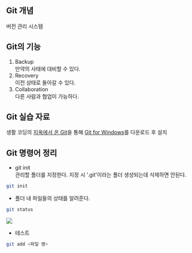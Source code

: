 
## Git 개념
버전 관리 시스템

## Git의 기능
1. Backup  
만약의 사태에 대비할 수 있다.
2. Recovery  
이전 상태로 돌아갈 수 있다.
3. Collaboration  
다른 사람과 협업이 가능하다.

## Git 실습 자료
생활 코딩의 [지옥에서 온 Git](https://www.youtube.com/watch?v=hFJZwOfme6w&list=PLuHgQVnccGMA8iwZwrGyNXCGy2LAAsTXk)을 통해 
[Git for Windows](https://gitforwindows.org/)를 다운로드 후 설치

## Git 명령어 정리
* git init  
관리할 폴더를 지정한다. 지정 시 '.git'이라는 폴더 생성되는데 삭제하면 안된다.  
```bash
git init
```  
  
- 폴더 내 파일들의 상태를 알려준다.
```bash
git status
```
<img src=https://git-scm.com/book/en/v2/images/lifecycle.png>  
  
  
- 테스트 
```bash
git add <파일 명>
```

